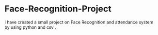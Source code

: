 # Face-Recognition-Project
I have created a small project on Face Recognition and attendance system by using python and csv .

